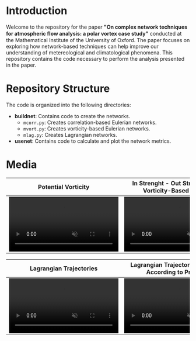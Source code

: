 # Introduction

Welcome to the repository for the paper **"On complex network techniques for atmospheric ﬂow analysis: a polar vortex case study"** conducted at the Mathematical Institute of the University of Oxford. The paper focuses on exploring how network-based techniques can help improve our understanding of metereological and climatological phenomena. This repository contains the code necessary to perform the analysis presented in the paper.

# Repository Structure

The code is organized into the following directories:

- **buildnet**: Contains code to create the networks.
  - `mcorr.py`: Creates correlation-based Eulerian networks.
  - `mvort.py`: Creates vorticity-based Eulerian networks.
  - `mlag.py`: Creates Lagrangian networks.
- **usenet**: Contains code to calculate and plot the network metrics.

# Media

Potential Vorticity | In Strenght - Out Strength of the Vorticity-Based Network
:-: | :-:
<video src=https://github.com/user-attachments/assets/4fa87577-a5e3-4b21-9b32-852acee0d75c controls autoplay muted> <\video> | <video src=https://github.com/user-attachments/assets/fdb0b0fe-99fe-4a34-970d-1bb2548778f1 controls autoplay muted> <\video>

Lagrangian Trajectories | Lagrangian Trajectories Clustered According to Proximity
:-: | :-: 
<video src=https://github.com/user-attachments/assets/17d36431-ce27-448a-af05-0f8d5249b8b6 controls autoplay muted> <\video> | <video src=https://github.com/user-attachments/assets/42382279-5254-4979-ab38-09c8c7875432 controls autoplay muted> <\video>
